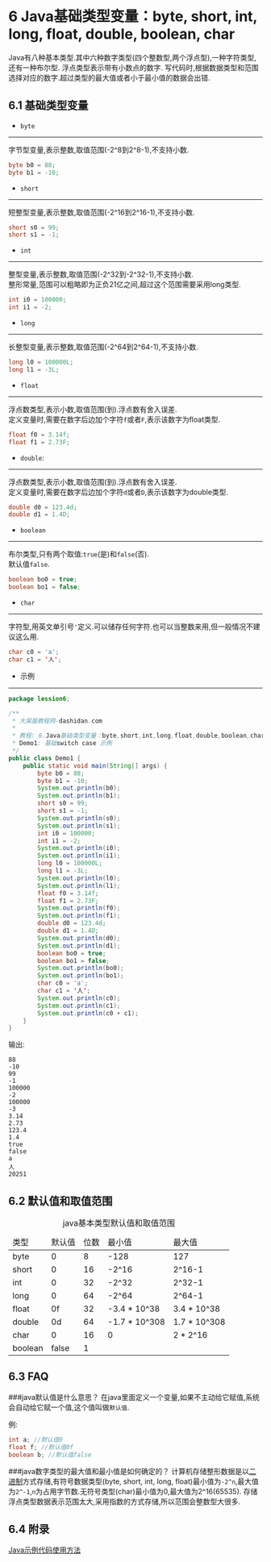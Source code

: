 6 Java基础类型变量：byte, short, int, long, float, double, boolean, char
===

<div class="jumbotron">
	<p>Java有八种基本类型.其中六种数字类型(四个整数型,两个浮点型),一种字符类型,还有一种布尔型. 浮点类型表示带有小数点的数字. 写代码时,根据数据类型和范围选择对应的数字.超过类型的最大值或者小于最小值的数据会出错.
	</p>  
</div>

6.1 基础类型变量
---

* `byte`
---
字节型变量,表示整数,取值范围(-2^8到2^8-1),不支持小数.
```java
byte b0 = 88;
byte b1 = -10;
```

* `short`
---
短整型变量,表示整数,取值范围(-2^16到2^16-1),不支持小数.
```java
short s0 = 99;
short s1 = -1;
```

* `int`
---
整型变量,表示整数,取值范围(-2^32到-2^32-1),不支持小数.   
整形常量,范围可以粗略即为正负21亿之间,超过这个范围需要采用long类型.
```java
int i0 = 100000;
int i1 = -2;
```

* `long`
---
长整型变量,表示整数,取值范围(-2^64到2^64-1),不支持小数.   
```java
long l0 = 100000L;
long l1 = -3L;
```

* `float`
---
浮点数类型,表示小数,取值范围(到).浮点数有舍入误差.     
定义变量时,需要在数字后边加个字符`f`或者`F`,表示该数字为float类型.

```java
float f0 = 3.14f;
float f1 = 2.73F;
```

* `double`:
---
浮点数类型,表示小数,取值范围(到).浮点数有舍入误差.      
定义变量时,需要在数字后边加个字符`d`或者`D`,表示该数字为double类型.

```java
double d0 = 123.4d;
double d1 = 1.4D;
```

* `boolean`
---
布尔类型,只有两个取值:`true`(是)和`false`(否).   
默认值`false`.   

```java
boolean bo0 = true;
boolean bo1 = false;
```

* `char`
---
字符型,用英文单引号`'`定义.可以储存任何字符.也可以当整数来用,但一般情况不建议这么用.   
```java
char c0 = 'a';
char c1 = '人';
```

* 示例
---
```java
package lession6;

/**
 * 大屎蛋教程网-dashidan.com
 *
 * 教程: 6.Java基础类型变量：byte,short,int,long,float,double,boolean,char
 * Demo1: 基础switch case 示例
 */
public class Demo1 {
    public static void main(String[] args) {
        byte b0 = 88;
        byte b1 = -10;
        System.out.println(b0);
        System.out.println(b1);
        short s0 = 99;
        short s1 = -1;
        System.out.println(s0);
        System.out.println(s1);
        int i0 = 100000;
        int i1 = -2;
        System.out.println(i0);
        System.out.println(i1);
        long l0 = 100000L;
        long l1 = -3L;
        System.out.println(l0);
        System.out.println(l1);
        float f0 = 3.14f;
        float f1 = 2.73F;
        System.out.println(f0);
        System.out.println(f1);
        double d0 = 123.4d;
        double d1 = 1.4D;
        System.out.println(d0);
        System.out.println(d1);
        boolean bo0 = true;
        boolean bo1 = false;
        System.out.println(bo0);
        System.out.println(bo1);
        char c0 = 'a';
        char c1 = '人';
        System.out.println(c0);
        System.out.println(c1);
        System.out.println(c0 + c1);
    }
}
```

输出:

	88
	-10
	99
	-1
	100000
	-2
	100000
	-3
	3.14
	2.73
	123.4
	1.4
	true
	false
	a
	人
	20251

6.2 默认值和取值范围
---
<table class="table table-bordered table-responsive text-center">
	<caption>java基本类型默认值和取值范围</caption>
	<thead>
	<tr class="info">
		<td>类型</td>
		<td>默认值</td>
		<td>位数</td>
		<td>最小值</td>
		<td>最大值</td>
	</tr>
	</thead>
	<tbody>
	<tr>
		<td>byte</td>
		<td>0</td>
		<td>8</td>
		<td>-128</td>
		<td>127</td>
	</tr>
	<tr class="active">
		<td>short</td>
		<td>0</td>
		<td>16</td>
		<td>-2^16</td>
		<td>2^16-1</td>
	</tr>
	<tr>
		<td>int</td>
		<td>0</td>
		<td>32</td>
		<td>-2^32</td>
		<td>2^32-1</td>
	</tr>
	<tr class="active">
		<td>long</td>
		<td>0</td>
		<td>64</td>
		<td>-2^64</td>
		<td>2^64-1</td>
	</tr>
	<tr>
		<td>float</td>
		<td>0f</td>
		<td>32</td>
		<td>-3.4 * 10^38</td>
		<td>3.4 * 10^38</td>
	</tr>
	<tr class="active">
		<td>double</td>
		<td>0d</td>
		<td>64</td>
		<td>-1.7 * 10^308</td>
		<td>1.7 * 10^308</td>
	</tr>
	<tr>
		<td>char</td>
		<td>0</td>
		<td>16</td>
		<td>0</td>
		<td>2 * 2^16</td>
	</tr>
	<tr class="active">
		<td>boolean</td>
		<td>false</td>
		<td>1</td>
		<td></td>
		<td></td>
	</tr>
	</tbody>
</table>


6.3 FAQ
---
###java默认值是什么意思？
在java里面定义一个变量,如果不主动给它赋值,系统会自动给它赋一个值,这个值叫做`默认值`.   

例:
```java
int a; //默认值0
float f; //默认值0f
boolean b; //默认值false
```

###java数字类型的最大值和最小值是如何确定的？
计算机存储整形数据是以[二进制](dashidan.com)方式存储,有符号数据类型(byte, short, int, long, float)最小值为`-2^n`,最大值为`2^-1`,`n`为占用字节数.无符号类型(char)最小值为0,最大值为2^16(65535).
存储浮点类型数据表示范围太大,采用指数的方式存储,所以范围会整数型大很多.

6.4 附录
---
[Java示例代码使用方法](http://localhost/article/java/addenda/Java示例代码使用方法.html)